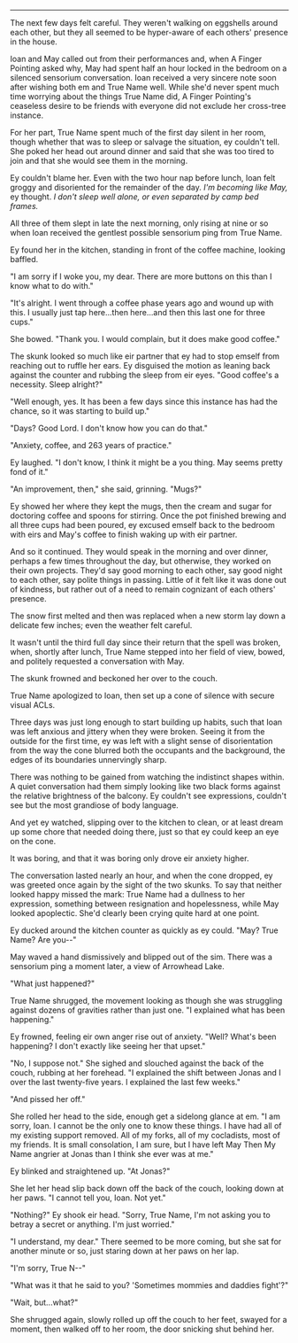 -----

The next few days felt careful. They weren't walking on eggshells around each other, but they all seemed to be hyper-aware of each others' presence in the house.

Ioan and May called out from their performances and, when A Finger Pointing asked why, May had spent half an hour locked in the bedroom on a silenced sensorium conversation. Ioan received a very sincere note soon after wishing both em and True Name well. While she'd never spent much time worrying about the things True Name did, A Finger Pointing's ceaseless desire to be friends with everyone did not exclude her cross-tree instance.

For her part, True Name spent much of the first day silent in her room, though whether that was to sleep or salvage the situation, ey couldn't tell. She poked her head out around dinner and said that she was too tired to join and that she would see them in the morning. 

Ey couldn't blame her. Even with the two hour nap before lunch, Ioan felt groggy and disoriented for the remainder of the day. *I'm becoming like May,* ey thought. *I don't sleep well alone, or even separated by camp bed frames.*

All three of them slept in late the next morning, only rising at nine or so when Ioan received the gentlest possible sensorium ping from True Name.

Ey found her in the kitchen, standing in front of the coffee machine, looking baffled.

"I am sorry if I woke you, my dear. There are more buttons on this than I know what to do with."

"It's alright. I went through a coffee phase years ago and wound up with this. I usually just tap here...then here...and then this last one for three cups."

She bowed. "Thank you. I would complain, but it does make good coffee."

The skunk looked so much like eir partner that ey had to stop emself from reaching out to ruffle her ears. Ey disguised the motion as leaning back against the counter and rubbing the sleep from eir eyes. "Good coffee's a necessity. Sleep alright?"

"Well enough, yes. It has been a few days since this instance has had the chance, so it was starting to build up."

"Days? Good Lord. I don't know how you can do that."

"Anxiety, coffee, and 263 years of practice."

Ey laughed. "I don't know, I think it might be a you thing. May seems pretty fond of it."

"An improvement, then," she said, grinning. "Mugs?"

Ey showed her where they kept the mugs, then the cream and sugar for doctoring coffee and spoons for stirring. Once the pot finished brewing and all three cups had been poured, ey excused emself back to the bedroom with eirs and May's coffee to finish waking up with eir partner.

And so it continued. They would speak in the morning and over dinner, perhaps a few times throughout the day, but otherwise, they worked on their own projects. They'd say good morning to each other, say good night to each other, say polite things in passing. Little of it felt like it was done out of kindness, but rather out of a need to remain cognizant of each others' presence.

The snow first melted and then was replaced when a new storm lay down a delicate few inches; even the weather felt careful.

It wasn't until the third full day since their return that the spell was broken, when, shortly after lunch, True Name stepped into her field of view, bowed, and politely requested a conversation with May.

The skunk frowned and beckoned her over to the couch.

True Name apologized to Ioan, then set up a cone of silence with secure visual ACLs.

Three days was just long enough to start building up habits, such that Ioan was left anxious and jittery when they were broken. Seeing it from the outside for the first time, ey was left with a slight sense of disorientation from the way the cone blurred both the occupants and the background, the edges of its boundaries unnervingly sharp.

There was nothing to be gained from watching the indistinct shapes within. A quiet conversation had them simply looking like two black forms against the relative brightness of the balcony. Ey couldn't see expressions, couldn't see but the most grandiose of body language.

And yet ey watched, slipping over to the kitchen to clean, or at least dream up some chore that needed doing there, just so that ey could keep an eye on the cone.

It was boring, and that it was boring only drove eir anxiety higher.

The conversation lasted nearly an hour, and when the cone dropped, ey was greeted once again by the sight of the two skunks. To say that neither looked happy missed the mark: True Name had a dullness to her expression, something between resignation and hopelessness, while May looked apoplectic. She'd clearly been crying quite hard at one point.

Ey ducked around the kitchen counter as quickly as ey could. "May? True Name? Are you--"

May waved a hand dismissively and blipped out of the sim. There was a sensorium ping a moment later, a view of Arrowhead Lake.

"What just happened?"

True Name shrugged, the movement looking as though she was struggling against dozens of gravities rather than just one. "I explained what has been happening."

Ey frowned, feeling eir own anger rise out of anxiety. "Well? What's been happening? I don't exactly like seeing her that upset."

"No, I suppose not." She sighed and slouched against the back of the couch, rubbing at her forehead. "I explained the shift between Jonas and I over the last twenty-five years. I explained the last few weeks."

"And pissed her off."

She rolled her head to the side, enough get a sidelong glance at em. "I am sorry, Ioan. I cannot be the only one to know these things. I have had all of my existing support removed. All of my forks, all of my cocladists, most of my friends. It is small consolation, I am sure, but I have left May Then My Name angrier at Jonas than I think she ever was at me."

Ey blinked and straightened up. "At Jonas?"

She let her head slip back down off the back of the couch, looking down at her paws. "I cannot tell you, Ioan. Not yet."

"Nothing?" Ey shook eir head. "Sorry, True Name, I'm not asking you to betray a secret or anything. I'm just worried."

"I understand, my dear." There seemed to be more coming, but she sat for another minute or so, just staring down at her paws on her lap.

"I'm sorry, True N--"

"What was it that he said to you? 'Sometimes mommies and daddies fight'?"

"Wait, but...what?"

She shrugged again, slowly rolled up off the couch to her feet, swayed for a moment, then walked off to her room, the door snicking shut behind her.
